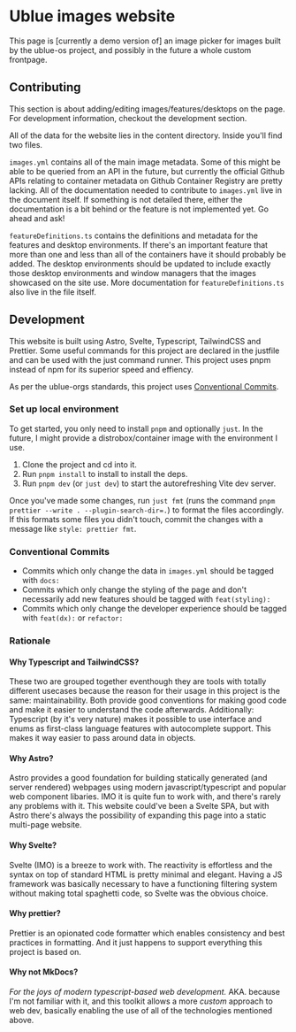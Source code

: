 # Ublue images website

This page is [currently a demo version of] an image picker for images built by the ublue-os project, and possibly in the future a whole custom frontpage.

## Contributing

This section is about adding/editing images/features/desktops on the page. For development information, checkout the development section.

All of the data for the website lies in the content directory. Inside you'll find two files.

`images.yml` contains all of the main image metadata. Some of this might be able to be queried from an API in the future, but currently the official Github APIs relating to container metadata on Github Container Registry are pretty lacking.
All of the documentation needed to contribute to `images.yml` live in the document itself. If something is not detailed there, either the documentation is a bit behind or the feature is not implemented yet. Go ahead and ask!

`featureDefinitions.ts` contains the definitions and metadata for the features and desktop environments. If there's an important feature that more than one and less than all of the containers have it should probably be added. The desktop environments should be updated to include exactly those desktop environments and window managers that the images showcased on the site use. More documentation for `featureDefinitions.ts` also live in the file itself.

## Development

This website is built using Astro, Svelte, Typescript, TailwindCSS and Prettier. Some useful commands for this project are declared in the justfile and can be used with the just command runner. This project uses pnpm instead of npm for its superior speed and effiency.

As per the ublue-orgs standards, this project uses [Conventional Commits](https://www.conventionalcommits.org/en/v1.0.0/).

### Set up local environment

To get started, you only need to install `pnpm` and optionally `just`.
In the future, I might provide a distrobox/container image with the environment I use.

1. Clone the project and cd into it.
2. Run `pnpm install` to install to install the deps.
3. Run `pnpm dev` (or `just dev`) to start the autorefreshing Vite dev server.

Once you've made some changes, run `just fmt` (runs the command `pnpm prettier --write . --plugin-search-dir=.`) to format the files accordingly. If this formats some files you didn't touch, commit the changes with a message like `style: prettier fmt`.

### Conventional Commits

- Commits which only change the data in `images.yml` should be tagged with `docs:`
- Commits which only change the styling of the page and don't necessarily add new features should be tagged with `feat(styling):`
- Commits which only change the developer experience should be tagged with `feat(dx):` or `refactor:`

### Rationale

#### Why Typescript and TailwindCSS?

These two are grouped together eventhough they are tools with totally different usecases because the reason for their usage in this project is the same: maintainability. Both provide good conventions for making good code and make it easier to understand the code afterwards.
Additionally: Typescript (by it's very nature) makes it possible to use interface and enums as first-class language features with autocomplete support. This makes it way easier to pass around data in objects.

#### Why Astro?

Astro provides a good foundation for building statically generated (and server rendered) webpages using modern javascript/typescript and popular web component libaries. IMO it is quite fun to work with, and there's rarely any problems with it. This website could've been a Svelte SPA, but with Astro there's always the possibility of expanding this page into a static multi-page website.

#### Why Svelte?

Svelte (IMO) is a breeze to work with. The reactivity is effortless and the syntax on top of standard HTML is pretty minimal and elegant. Having a JS framework was basically necessary to have a functioning filtering system without making total spaghetti code, so Svelte was the obvious choice.

#### Why prettier?

Prettier is an opionated code formatter which enables consistency and best practices in formatting. And it just happens to support everything this project is based on.

#### Why not MkDocs?

_For the joys of modern typescript-based web development._
AKA. because I'm not familiar with it, and this toolkit allows a more _custom_ approach to web dev, basically enabling the use of all of the technologies mentioned above.
